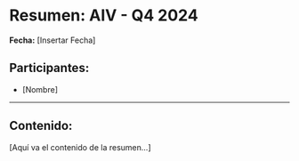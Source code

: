 # Resumen: AIV - Q4 2024

**Fecha:** [Insertar Fecha]

## Participantes:
* [Nombre]

---

## Contenido:

[Aquí va el contenido de la resumen...]